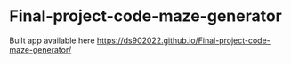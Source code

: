 # Final-project-code-maze-generator
Built app available here
https://ds902022.github.io/Final-project-code-maze-generator/
